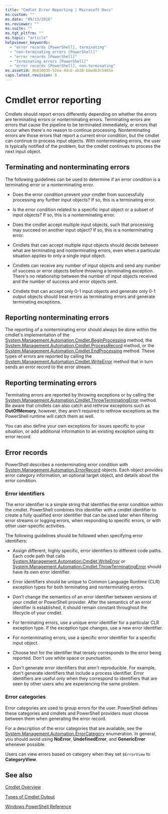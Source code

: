 ```yaml
---
title: "Cmdlet Error Reporting | Microsoft Docs"
ms.custom: ""
ms.date: "09/13/2016"
ms.reviewer: ""
ms.suite: ""
ms.tgt_pltfrm: ""
ms.topic: "article"
helpviewer_keywords:
  - "error records [PowerShell], terminating"
  - "non-terminating errors [PowerShell]"
  - "error records [PowerShell]"
  - "terminating errors [PowerShell]"
  - "error records [PowerShell], non-terminating"
ms.assetid: 0b014035-52ea-44cb-ab38-bbe463c5465a
caps.latest.revision: 8
---
```


# Cmdlet error reporting

Cmdlets should report errors differently depending on whether the errors are terminating errors or
nonterminating errors. Terminating errors are errors that cause the pipeline to be terminated
immediately, or errors that occur when there's no reason to continue processing. Nonterminating
errors are those errors that report a current error condition, but the cmdlet can continue to
process input objects. With nonterminating errors, the user is typically notified of the problem,
but the cmdlet continues to process the next input object.

## Terminating and nonterminating errors

The following guidelines can be used to determine if an error condition is a terminating error or a
nonterminating error.

- Does the error condition prevent your cmdlet from successfully processing any further input
  objects? If so, this is a terminating error.

- Is the error condition related to a specific input object or a subset of input objects? If so,
  this is a nonterminating error.

- Does the cmdlet accept multiple input objects, such that processing may succeed on another input
  object? If so, this is a nonterminating error.

- Cmdlets that can accept multiple input objects should decide between what are terminating and
  nonterminating errors, even when a particular situation applies to only a single input object.

- Cmdlets can receive any number of input objects and send any number of success or error objects
  before throwing a terminating exception. There's no relationship between the number of input
  objects received and the number of success and error objects sent.

- Cmdlets that can accept only 0-1 input objects and generate only 0-1 output objects should treat
  errors as terminating errors and generate terminating exceptions.

## Reporting nonterminating errors

The reporting of a nonterminating error should always be done within the cmdlet's implementation of
the
[System.Management.Automation.Cmdlet.BeginProcessing](/dotnet/api/System.Management.Automation.Cmdlet.BeginProcessing)
method, the
[System.Management.Automation.Cmdlet.ProcessRecord](/dotnet/api/System.Management.Automation.Cmdlet.ProcessRecord)
method, or the
[System.Management.Automation.Cmdlet.EndProcessing](/dotnet/api/System.Management.Automation.Cmdlet.EndProcessing)
method. These types of errors are reported by calling the
[System.Management.Automation.Cmdlet.WriteError](/dotnet/api/System.Management.Automation.Cmdlet.WriteError)
method that in turn sends an error record to the error stream.

## Reporting terminating errors

Terminating errors are reported by throwing exceptions or by calling the
[System.Management.Automation.Cmdlet.ThrowTerminatingError](/dotnet/api/System.Management.Automation.Cmdlet.ThrowTerminatingError)
method. Be aware that cmdlets can also catch and rethrow exceptions such as **OutOfMemory**,
however, they aren't required to rethrow exceptions as the PowerShell runtime will catch them as
well.

You can also define your own exceptions for issues specific to your situation, or add additional
information to an existing exception using its error record.

## Error records

PowerShell describes a nonterminating error condition with [System.Management.Automation.ErrorRecord](/dotnet/api/System.Management.Automation.ErrorRecord)
objects. Each object provides error category information, an optional target object, and details
about the error condition.

### Error identifiers

The error identifier is a simple string that identifies the error condition within the cmdlet.
PowerShell combines this identifier with a cmdlet identifier to create a fully qualified error
identifier that can be used later when filtering error streams or logging errors, when responding to
specific errors, or with other user-specific activities.

The following guidelines should be followed when specifying error identifiers:

- Assign different, highly specific, error identifiers to different code paths. Each code path that
  calls
  [System.Management.Automation.Cmdlet.WriteError](/dotnet/api/System.Management.Automation.Cmdlet.WriteError)
  or
  [System.Management.Automation.Cmdlet.ThrowTerminatingError](/dotnet/api/System.Management.Automation.Cmdlet.ThrowTerminatingError)
  should have its own error identifier.

- Error identifiers should be unique to Common Language Runtime (CLR) exception types for both
  terminating and nonterminating errors.

- Don't change the semantics of an error identifier between versions of your cmdlet or PowerShell
  provider. After the semantics of an error identifier is established, it should remain constant
  throughout the lifecycle of your cmdlet.

- For terminating errors, use a unique error identifier for a particular CLR exception type. If the
  exception type changes, use a new error identifier.

- For nonterminating errors, use a specific error identifier for a specific input object.

- Choose text for the identifier that tersely corresponds to the error being reported. Don't use
  white space or punctuation.

- Don't generate error identifiers that aren't reproducible. For example, don't generate identifiers
  that include a process identifier. Error identifiers are useful only when they correspond to
  identifiers that are seen by other users who are experiencing the same problem.

### Error categories

Error categories are used to group errors for the user. PowerShell defines these categories and
cmdlets and PowerShell providers must choose between them when generating the error record.

For a description of the error categories that are available, see the [System.Management.Automation.ErrorCategory](/dotnet/api/System.Management.Automation.ErrorCategory)
enumeration. In general, you should avoid using **NoError**, **UndefinedError**, and
**GenericError** whenever possible.

Users can view errors based on category when they set `$ErrorView` to **CategoryView**.

## See also

[Cmdlet Overview](./cmdlet-overview.md)

[Types of Cmdlet Output](./types-of-cmdlet-output.md)

[Windows PowerShell Reference](../windows-powershell-reference.md)
